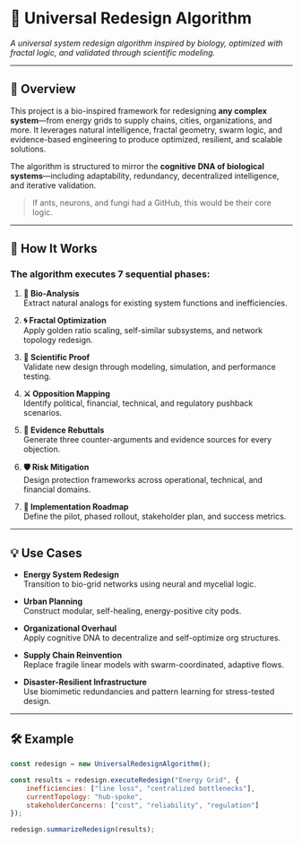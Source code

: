 # 🧬 Universal Redesign Algorithm

*A universal system redesign algorithm inspired by biology, optimized with fractal logic, and validated through scientific modeling.*

---

## 🌱 Overview

This project is a bio-inspired framework for redesigning **any complex system**—from energy grids to supply chains, cities, organizations, and more. It leverages natural intelligence, fractal geometry, swarm logic, and evidence-based engineering to produce optimized, resilient, and scalable solutions.

The algorithm is structured to mirror the **cognitive DNA of biological systems**—including adaptability, redundancy, decentralized intelligence, and iterative validation.

> If ants, neurons, and fungi had a GitHub, this would be their core logic.

---

## 🔁 How It Works

### The algorithm executes 7 sequential phases:

1. **🐜 Bio-Analysis**  
   Extract natural analogs for existing system functions and inefficiencies.

2. **🌀 Fractal Optimization**  
   Apply golden ratio scaling, self-similar subsystems, and network topology redesign.

3. **🔬 Scientific Proof**  
   Validate new design through modeling, simulation, and performance testing.

4. **⚔️ Opposition Mapping**  
   Identify political, financial, technical, and regulatory pushback scenarios.

5. **🎯 Evidence Rebuttals**  
   Generate three counter-arguments and evidence sources for every objection.

6. **🛡️ Risk Mitigation**  
   Design protection frameworks across operational, technical, and financial domains.

7. **🚀 Implementation Roadmap**  
   Define the pilot, phased rollout, stakeholder plan, and success metrics.

---

## 💡 Use Cases

- **Energy System Redesign**  
  Transition to bio-grid networks using neural and mycelial logic.

- **Urban Planning**  
  Construct modular, self-healing, energy-positive city pods.

- **Organizational Overhaul**  
  Apply cognitive DNA to decentralize and self-optimize org structures.

- **Supply Chain Reinvention**  
  Replace fragile linear models with swarm-coordinated, adaptive flows.

- **Disaster-Resilient Infrastructure**  
  Use biomimetic redundancies and pattern learning for stress-tested design.

---

## 🛠 Example

```js
const redesign = new UniversalRedesignAlgorithm();

const results = redesign.executeRedesign("Energy Grid", {
    inefficiencies: ["line loss", "centralized bottlenecks"],
    currentTopology: "hub-spoke",
    stakeholderConcerns: ["cost", "reliability", "regulation"]
});

redesign.summarizeRedesign(results);
